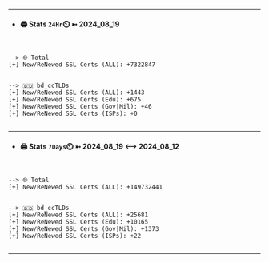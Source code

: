 

---
- #### 🖨️ **Stats** `24Hr`⏲️ ➼ 2024_08_19
```console


--> 🌐 Total
[+] New/ReNewed SSL Certs (ALL): +7322847


--> 🇧🇩 bd_ccTLDs
[+] New/ReNewed SSL Certs (ALL): +1443
[+] New/ReNewed SSL Certs (Edu): +675
[+] New/ReNewed SSL Certs (Gov|Mil): +46
[+] New/ReNewed SSL Certs (ISPs): +0


```

---
- #### 🖨️ **Stats** `7Days`⏲️ ➼ 2024_08_19 <--> 2024_08_12
```console


--> 🌐 Total
[+] New/ReNewed SSL Certs (ALL): +149732441


--> 🇧🇩 bd_ccTLDs
[+] New/ReNewed SSL Certs (ALL): +25681
[+] New/ReNewed SSL Certs (Edu): +10165
[+] New/ReNewed SSL Certs (Gov|Mil): +1373
[+] New/ReNewed SSL Certs (ISPs): +22


```

---

